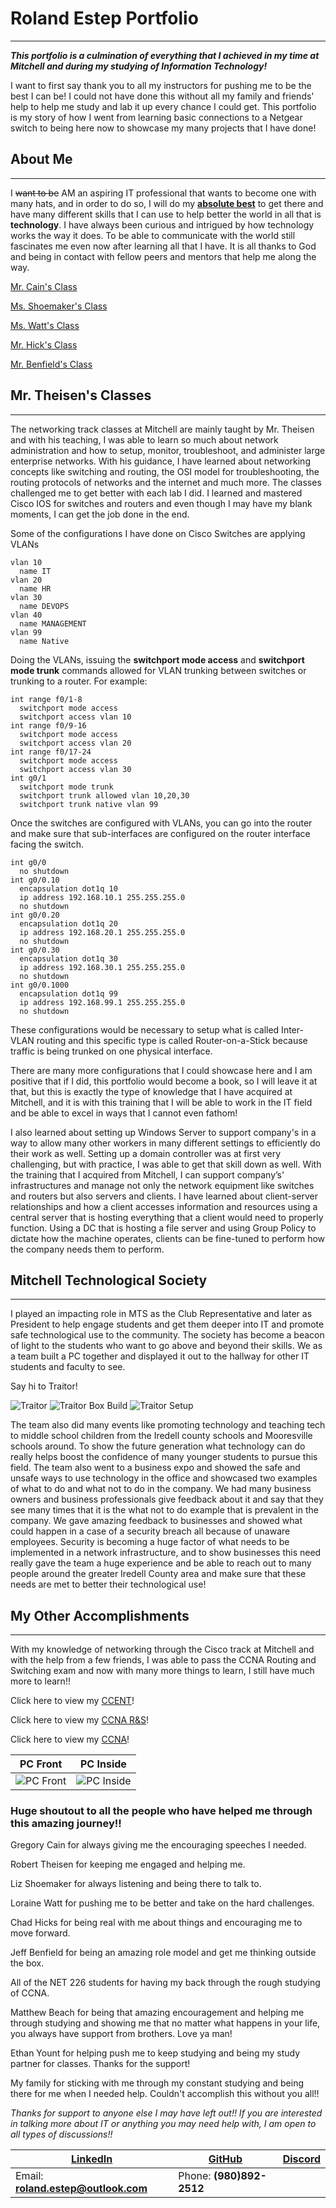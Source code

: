 # Roland Estep Portfolio
-------------------------

***This portfolio is a culmination of everything that I achieved in my time at Mitchell and during my studying of Information Technology!***

I want to first say thank you to all my instructors for pushing me to be the best I can be!  I could not have done this without all my family and friends' help to help me study and lab it up every chance I could get.  This portfolio is my story of how I went from learning basic connections to a Netgear switch to being here now to showcase my many projects that I have done!

## About Me
-------------------------

I ~~want to be~~ AM an aspiring IT professional that wants to become one with many hats, and in order to do so, I will do my <strong><ins>absolute best</ins></strong> to get there and have many different skills that I can use to help better the world in all that is **technology**.  I have always been curious and intrigued by how technology works the way it does.  To be able to communicate with the world still fascinates me even now after learning all that I have.  It is all thanks to God and being in contact with fellow peers and mentors that help me along the way.

[Mr. Cain's Class](mrcainclass/mrcainclass.md)

[Ms. Shoemaker's Class](msshoemakerclass/msshoemakerclass.md)

[Ms. Watt's Class](mswattclass/mswattclass.md)

[Mr. Hick's Class](mrhicksclass/mrhicksclass.md)


[Mr. Benfield's Class](mrbenfieldclass/mrbenfieldclass.md)


## Mr. Theisen's Classes
-------------------------

The networking track classes at Mitchell are mainly taught by Mr. Theisen and with his teaching, I was able to learn so much about network administration and how to setup, monitor, troubleshoot, and administer large enterprise networks.  With his guidance, I have learned about networking concepts like switching and routing, the OSI model for troubleshooting, the routing protocols of networks and the internet and much more.  The classes challenged me to get better with each lab I did.  I learned and mastered Cisco IOS for switches and routers and even though I may have my blank moments, I can get the job done in the end.

Some of the configurations I have done on Cisco Switches are applying VLANs

```
vlan 10
  name IT
vlan 20
  name HR
vlan 30
  name DEVOPS
vlan 40
  name MANAGEMENT
vlan 99
  name Native
```

Doing the VLANs, issuing the **switchport mode access** and **switchport mode trunk** commands allowed for VLAN trunking between switches or trunking to a router.  For example:

```
int range f0/1-8
  switchport mode access
  switchport access vlan 10
int range f0/9-16
  switchport mode access
  switchport access vlan 20
int range f0/17-24
  switchport mode access
  switchport access vlan 30
int g0/1
  switchport mode trunk
  switchport trunk allowed vlan 10,20,30
  switchport trunk native vlan 99
```

Once the switches are configured with VLANs, you can go into the router and make sure that sub-interfaces are configured on the router interface facing the switch.

```
int g0/0
  no shutdown
int g0/0.10
  encapsulation dot1q 10
  ip address 192.168.10.1 255.255.255.0
  no shutdown
int g0/0.20
  encapsulation dot1q 20
  ip address 192.168.20.1 255.255.255.0
  no shutdown
int g0/0.30
  encapsulation dot1q 30
  ip address 192.168.30.1 255.255.255.0
  no shutdown
int g0/0.1000
  encapsulation dot1q 99
  ip address 192.168.99.1 255.255.255.0
  no shutdown
```

These configurations would be necessary to setup what is called Inter-VLAN routing and this specific type is called Router-on-a-Stick because traffic is being trunked on one physical interface.

There are many more configurations that I could showcase here and I am positive that if I did, this portfolio would become a book, so I will leave it at that, but this is exactly the type of knowledge that I have acquired at Mitchell, and it is with this training that I will be able to work in the IT field and be able to excel in ways that I cannot even fathom!

I also learned about setting up Windows Server to support company's in a way to allow many other workers in many different settings to efficiently do their work as well.  Setting up a domain controller was at first very challenging, but with practice, I was able to get that skill down as well.  With the training that I acquired from Mitchell, I can support company’s' infrastructures and manage not only the network equipment like switches and routers but also servers and clients.  I have learned about client-server relationships and how a client accesses information and resources using a central server that is hosting everything that a client would need to properly function.  Using a DC that is hosting a file server and using Group Policy to dictate how the machine operates, clients can be fine-tuned to perform how the company needs them to perform.


## Mitchell Technological Society
----------------------------------

I played an impacting role in MTS as the Club Representative and later as President to help engage students and get them deeper into IT and promote safe technological use to the community.  The society has become a beacon of light to the students who want to go above and beyond their skills.  We as a team built a PC together and displayed it out to the hallway for other IT students and faculty to see.

Say hi to Traitor!

![Traitor](images/traitor.jpg)
![Traitor Box Build](images/traitor_boxbuild.jpg)
![Traitor Setup](images/traitor_setup.jpg)

The team also did many events like promoting technology and teaching tech to middle school children from the Iredell county schools and Mooresville schools around.  To show the future generation what technology can do really helps boost the confidence of many younger students to pursue this field.  The team also went to a business expo and showed the safe and unsafe ways to use technology in the office and showcased two examples of what to do and what not to do in the company.  We had many business owners and business professionals give feedback about it and say that they see many times that it is the what not to do example that is prevalent in the company.  We gave amazing feedback to businesses and showed what could happen in a case of a security breach all because of unaware employees.  Security is becoming a huge factor of what needs to be implemented in a network infrastructure, and to show businesses this need really gave the team a huge experience and be able to reach out to many people around the greater Iredell County area and make sure that these needs are met to better their technological use!
## My Other Accomplishments
------------------------------

With my knowledge of networking through the Cisco track at Mitchell and with the help from a few friends, I was able to pass the CCNA Routing and Switching exam and now with many more things to learn, I still have much more to learn!!

Click here to view my [CCENT](images/Cisco%20Certified%20Entry%20Networking%20Technician%20certificate.pdf)!

Click here to view my [CCNA R&S](images/Cisco%20Certified%20Network%20Associate%20Routing%20and%20Switching%20certificate.pdf)!

Click here to view my [CCNA](images/Cisco%20Certified%20Network%20Associate%20certificate.pdf)!

PC Front | PC Inside
-------- | ---------
![PC Front](images/pc_front.jpg) | ![PC Inside](images/pc_inside.jpg)


### Huge shoutout to all the people who have helped me through this amazing journey!!

Gregory Cain for always giving me the encouraging speeches I needed.

Robert Theisen for keeping me engaged and helping me.

Liz Shoemaker for always listening and being there to talk to.

Loraine Watt for pushing me to be better and take on the hard challenges.

Chad Hicks for being real with me about things and encouraging me to move forward.

Jeff Benfield for being an amazing role model and get me thinking outside the box.

All of the NET 226 students for having my back through the rough studying of CCNA.

Matthew Beach for being that amazing encouragement and helping me through studying and showing me that no matter what happens in your life, you always have support from brothers.  Love ya man!

Ethan Yount for helping push me to keep studying and being my study partner for classes.  Thanks for the support!

My family for sticking with me through my constant studying and being there for me when I needed help.  Couldn't accomplish this without you all!!



*Thanks for support to anyone else I may have left out!!  If you are interested in talking more about IT or anything you may need help with, I am open to all types of discussions!!*

[LinkedIn](https://linkedin.com/in/roland-c-estep) | [GitHub](https://github.com/rcestep) | [Discord](https://discordhub.com/profile/532348150019522580)
-------------------------------------------------- | ------------------------------------ | ------------------------------------------------------------
Email: **roland.estep@outlook.com**                | Phone: **(980)892-2512**             |
